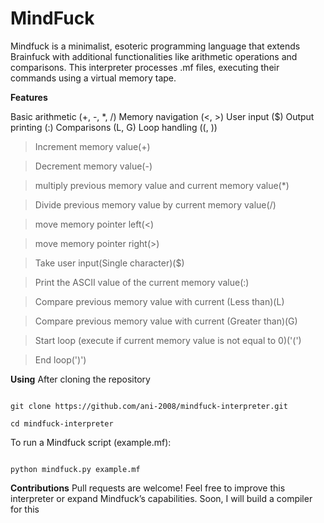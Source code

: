 # MindFuck
Mindfuck is a minimalist, esoteric programming language that extends Brainfuck with additional functionalities like arithmetic operations and comparisons. This interpreter processes .mf files, executing their commands using a virtual memory tape.

**Features**

Basic arithmetic (+, -, *, /)
Memory navigation (<, >)
User input ($)
Output printing (:)
Comparisons (L, G)
Loop handling ((, ))

>Increment memory value(+)

>Decrement memory value(-)

>multiply previous memory value and current memory value(*)

>Divide previous memory value by current memory value(/)

>move memory pointer left(<)

>move memory pointer right(>)

>Take user input(Single character)($)

>Print the ASCII value of the current memory value(:)

>Compare previous memory value with current (Less than)(L)

>Compare previous memory value with current (Greater than)(G)

>Start loop (execute if current memory value is not equal to 0)('(')

>End loop(')')


**Using**
After cloning the repository

```

git clone https://github.com/ani-2008/mindfuck-interpreter.git

cd mindfuck-interpreter

```

To run a Mindfuck script (example.mf):

```

python mindfuck.py example.mf

```

**Contributions**
Pull requests are welcome! Feel free to improve this interpreter or expand Mindfuck’s capabilities.
Soon, I will build a compiler for this
